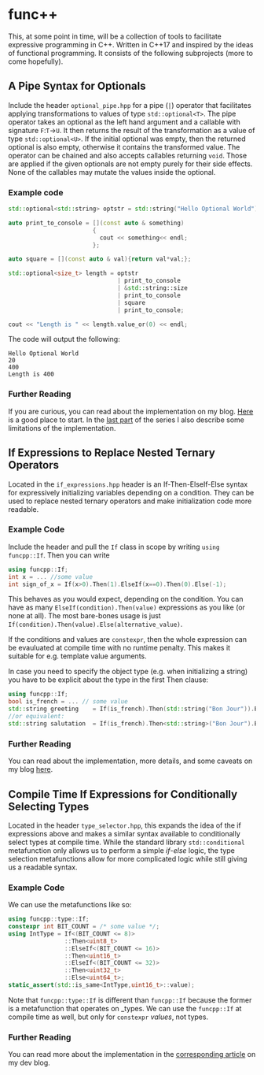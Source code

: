 # func++
This, at some point in time, will be a collection of tools to facilitate expressive programming in C++. Written in C++17 and inspired by the ideas of functional programming. It consists of the following subprojects (more to come hopefully).

## A Pipe Syntax for Optionals
Include the header `optional_pipe.hpp` for a pipe (`|`) operator that facilitates applying transformations to values of type `std::optional<T>`. The pipe operator takes an optional as the left hand argument and a callable with signature `F`:`T`&rarr;`U`. It then returns the result of the transformation as a value of type `std::optional<U>`. If the initial optional was empty, then the returned optional is also empty, otherwise it contains the transformed value. The operator can be chained and also accepts callables returning `void`. Those are applied if the given optionals are not empty purely for their side effects. None of the callables may mutate the values inside the optional.

### Example code
```c++
std::optional<std::string> optstr = std::string("Hello Optional World");

auto print_to_console = [](const auto & something)
                        {
                          cout << something<< endl;
                        };

auto square = [](const auto & val){return val*val;};

std::optional<size_t> length = optstr
                               | print_to_console
                               | &std::string::size
                               | print_to_console
                               | square
                               | print_to_console;

cout << "Length is " << length.value_or(0) << endl;
```
The code will output the following:
```
Hello Optional World
20
400
Length is 400
```
### Further Reading
If you are curious, you can read about the implementation on my blog. [Here](https://geo-ant.github.io/blog/2020/optional-pipe-syntax-part-1-fundamentals/) is a good place to start. In the [last part](https://geo-ant.github.io/blog/2020/optional-pipe-syntax-part-3/) of the series I also describe some limitations of the implementation.

## If Expressions to Replace Nested Ternary Operators
Located in the `if_expressions.hpp` header is an If-Then-ElseIf-Else syntax for expressively initializing variables depending on a condition. They can be used to replace nested ternary operators and make initialization code more readable.

### Example Code
Include the header and pull the `If` class in scope by writing `using funcpp::If`. Then you can write

```c++
using funcpp::If;
int x = ... //some value
int sign_of_x = If(x>0).Then(1).ElseIf(x==0).Then(0).Else(-1);
```
This behaves as you would expect, depending on the condition. You can have as many `ElseIf(condition).Then(value)` expressions as you like (or none at all). The most bare-bones usage is just `If(condition).Then(value).Else(alternative_value)`.

If the conditions and values are `constexpr`, then the whole expression can be evauluated at compile time with no runtime penalty. This makes it suitable for e.g. template value arguments.

In case you need to specify the object type (e.g. when initializing a string) you have to be explicit about the type in the first Then clause:
```c++
using funcpp::If;
bool is_french = ... // some value
std::string greeting    = If(is_french).Then(std::string("Bon Jour")).Else("Hello");
//or equivalent:
std::string salutation  = If(is_french).Then<std::string>("Bon Jour").Else("Hello");
```

### Further Reading
You can read about the implementation, more details, and some caveats on my blog [here](https://geo-ant.github.io/blog/2020/if-expressions-for-cpp-part1/).


## Compile Time If Expressions for Conditionally Selecting Types
Located in the header `type_selector.hpp`, this expands the idea of the if expressions above and makes a similar syntax available to conditionally select types at compile time. While the standard library `std::conditional` 
metafunction only allows us to perform a simple _if_-_else_ logic, the type selection metafunctions allow for more complicated logic while still giving us a readable syntax.

### Example Code
We can use the metafunctions like so:
```c++
using funcpp::type::If;
constexpr int BIT_COUNT = /* some value */;
using IntType = If<(BIT_COUNT <= 8)>
                ::Then<uint8_t>
                ::ElseIf<(BIT_COUNT <= 16)>
                ::Then<uint16_t>
                ::ElseIf<(BIT_COUNT <= 32)>
                ::Then<uint32_t>
                ::Else<uint64_t>;
static_assert(std::is_same<IntType,uint16_t>::value);
```
Note that `funcpp::type::If` is different than `funcpp::If` because the former is a metafunction that operates on _types. We can use the `funcpp::If` at compile time as well, but only for `constexpr` _values_, not types.

### Further Reading
You can read more about the implementation in the [corresponding article](https://geo-ant.github.io/blog/2022/compile-time-if-expressions-for-types-in-cpp/) on my dev blog.